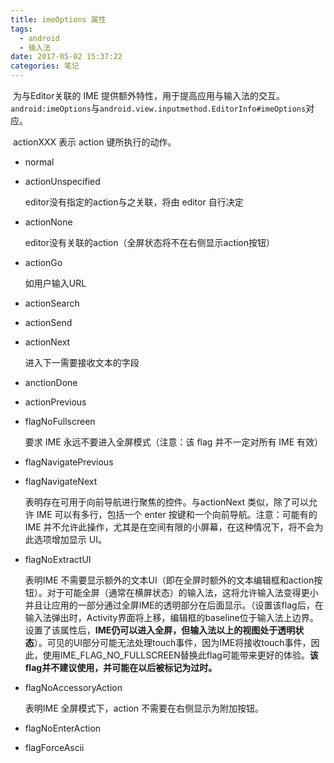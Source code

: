 ```yaml
---
title: imeOptions 属性
tags:
  - android
  - 输入法
date: 2017-05-02 15:37:22
categories: 笔记
---
```


​	为与Editor关联的 IME 提供额外特性，用于提高应用与输入法的交互。`android:imeOptions`与`android.view.inputmethod.EditorInfo#imeOptions`对应。

​	actionXXX 表示 action 键所执行的动作。



+ normal

+ actionUnspecified

  editor没有指定的action与之关联，将由 editor 自行决定

+ actionNone

  editor没有关联的action（全屏状态将不在右侧显示action按钮）

+ actionGo

  如用户输入URL

+ actionSearch

+ actionSend

+ actionNext

  进入下一需要接收文本的字段

+ anctionDone

+ actionPrevious

+ flagNoFullscreen

  要求 IME 永远不要进入全屏模式（注意：该 flag 并不一定对所有 IME 有效）

+ flagNavigatePrevious

+ flagNavigateNext

  表明存在可用于向前导航进行聚焦的控件。与actionNext 类似，除了可以允许 IME 可以有多行，包括一个 enter 按键和一个向前导航。注意：可能有的IME 并不允许此操作，尤其是在空间有限的小屏幕，在这种情况下，将不会为此选项增加显示 UI。

+ flagNoExtractUI

  表明IME 不需要显示额外的文本UI（即在全屏时额外的文本编辑框和action按钮）。对于可能全屏（通常在横屏状态）的输入法，这将允许输入法变得更小并且让应用的一部分通过全屏IME的透明部分在后面显示。（设置该flag后，在输入法弹出时，Activity界面将上移，编辑框的baseline位于输入法上边界。设置了该属性后，**IME仍可以进入全屏，但输入法以上的视图处于透明状态**）。可见的UI部分可能无法处理touch事件，因为IME将接收touch事件，因此，使用IME_FLAG_NO_FULLSCREEN替换此flag可能带来更好的体验。**该flag并不建议使用，并可能在以后被标记为过时。**

+ flagNoAccessoryAction

  表明IME 全屏模式下，action 不需要在右侧显示为附加按钮。

+ flagNoEnterAction

+ flagForceAscii



























